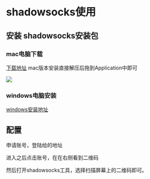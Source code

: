 # shadowsocks使用

## 安装 shadowsocks安装包

### mac电脑下载

[下载地址](https://github.com/shadowsocks/ShadowsocksX-NG/releases)
mac版本安装直接解压后拖到Application中即可

![](http://ossp.pengjunjie.com/mweb/15615579431751.jpg)


### windows电脑安装

[windows安装地址](https://github.com/shadowsocks/shadowsocks-windows/releases)

## 配置

申请账号，登陆给的地址

进入之后点击账号，在在右侧看到二维码

然后打开shadowsocks工具，选择扫描屏幕上的二维码即可。


